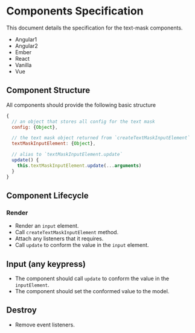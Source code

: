 # Components Specification

This document details the specification for the text-mask components.

* Angular1
* Angular2
* Ember
* React
* Vanilla
* Vue

## Component Structure

All components should provide the following basic structure

```js
{
  // an object that stores all config for the text mask
  config: {Object},

  // the text mask object returned from `createTextMaskInputElement`
  textMaskInputElement: {Object},

  // alias to `textMaskInputElement.update`
  update() {
    this.textMaskInputElement.update(...arguments)
  }
}
```

## Component Lifecycle

### Render

* Render an `input` element.
* Call `createTextMaskInputElement` method.
* Attach any listeners that it requires.
* Call `update` to conform the value in the `input` element.

## Input (any keypress)

* The component should call `update` to conform the value in the `inputElement`.
* The component should set the conformed value to the model.

## Destroy

* Remove event listeners.
